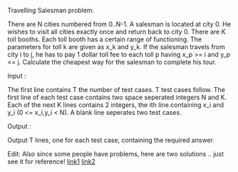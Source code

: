 

Travelling Salesman problem.

There are N cities numbered from 0..N-1. A salesman is located at city 0. He wishes to visit all cities exactly once and return back to city 0. There are K toll booths. Each toll booth has a certain range of functioning. The parameters for toll k are given as x\_k and y\_k. If the salesman travels from city i to j, he has to pay 1 dollar toll fee to each toll p having x\_p >= i and y\_p <= j. Calculate the cheapest way for the salesman to complete his tour.

Input :

The first line contains T the number of test cases. T test cases follow. The first line of each test case contains two space seperated integers N and K. Each of the next K lines contains 2 integers, the ith line containing x\_i and y\_i (0 <= x\_i,y\_i < N). A blank line seperates two test cases.

Output :

Output T lines, one for each test case, containing the required answer.

Edit: Also since some people have problems, here are two solutions .. just see it for reference! [link1](http://pastebin.com/j7aMRj8M) [link2](http://pastebin.com/FgVSZYYF)

